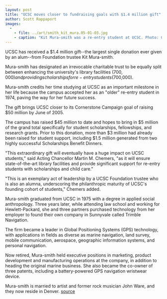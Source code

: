 ```yaml
---
layout: post
title: "UCSC moves closer to fundraising goals with $1.4 million gift"
author: Scott Rappaport
images:
  -
    - file: ../art/smith_kit_mura.05-01-03.jpg
    - caption: "Kit Mura-smith was a re-entry student at UCSC. Photo: Courtesy of Kit Mura-smith"
---
```


UCSC has received a $1.4 million gift--the largest single donation ever given by an alum--from Foundation trustee Kit Mura-smith.

Mura-smith has designated an irrevocable charitable trust to be equally split between enhancing the university's library facilities ($700,000) and providing scholarships for re-entry students ($700,000).

Mura-smith credits her time studying at UCSC as an important milestone in her life because the campus accepted her as an "older" re-entry student in 1974, paving the way for her future success.  

The gift brings UCSC closer to its Cornerstone Campaign goal of raising $50 million by June of 2005.

The campus has raised $45 million to date and hopes to bring in $5 million of the grand total specifically for student scholarships, fellowships, and research grants. Prior to this donation, more than $3 million had already been raised for student support, including $1.5 million generated from two highly successful Scholarships Benefit Dinners.  

"This extraordinary gift will eventually have a huge impact on UCSC students," said Acting Chancellor Martin M. Chemers, "as it will ensure state-of-the-art library facilities and provide significant support for re-entry students with scholarships and child care."   

"This is an exemplary act of leadership by a UCSC Foundation trustee who is also an alumna, underscoring the philanthropic maturity of UCSC's founding cohort of students," Chemers added.  

Mura-smith graduated from UCSC in 1975 with a degree in applied social anthropology. Three years later, while attending law school and working for Hewlett-Packard, she and three partners purchased technology from her employer to found their own company in Sunnyvale called Trimble Navigation.

The firm became a leader in Global Positioning Systems (GPS) technology, with applications in fields as diverse as marine navigation, land survey, mobile communication, aerospace, geographic information systems, and personal navigation.   

Now retired, Mura-smith held executive positions in marketing, product development and manufacturing operations at the company, in addition to heading the original marine business. She also became the co-owner of three patents, including a battery-powered GPS navigation wristwear device.

Mura-smith is married to artist and former rock musician John Ware, and they now reside in Denver.
[source](http://www1.ucsc.edu/currents/04-05/01-03/gift.asp "Permalink to gift")
